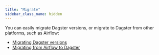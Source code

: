 ```yaml
---
title: "Migrate"
sidebar_class_name: hidden
---
```


You can easily migrate Dagster versions, or migrate to Dagster from other platforms, such as Airflow: 

* [Migrating Dagster versions](version-migration)
* [Migrating from Airflow to Dagster](airflow-to-dagster/)
